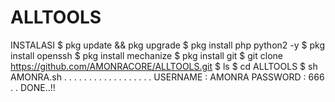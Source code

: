 # ALLTOOLS

INSTALASI
$ pkg update && pkg upgrade
$ pkg install php python2 -y
$ pkg install openssh
$ pkg install mechanize
$ pkg install git
$ git clone https://github.com/AMONRACORE/ALLTOOLS.git
$ ls
$ cd ALLTOOLS
$ sh AMONRA.sh
.
.
.
.
.
.
.
.
.
.
.
.
.
.
.
.
.
.
USERNAME : AMONRA
PASSWORD : 666
.
.
DONE..!!
